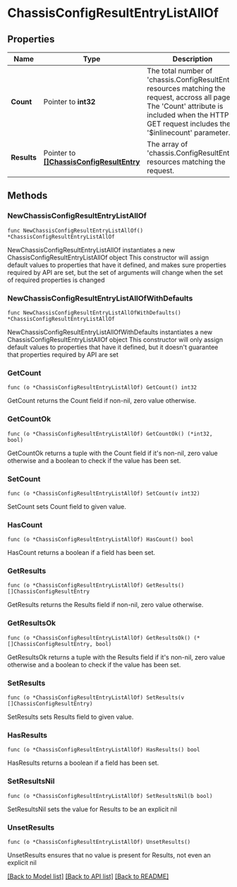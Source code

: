 # ChassisConfigResultEntryListAllOf

## Properties

Name | Type | Description | Notes
------------ | ------------- | ------------- | -------------
**Count** | Pointer to **int32** | The total number of &#39;chassis.ConfigResultEntry&#39; resources matching the request, accross all pages. The &#39;Count&#39; attribute is included when the HTTP GET request includes the &#39;$inlinecount&#39; parameter. | [optional] 
**Results** | Pointer to [**[]ChassisConfigResultEntry**](chassis.ConfigResultEntry.md) | The array of &#39;chassis.ConfigResultEntry&#39; resources matching the request. | [optional] 

## Methods

### NewChassisConfigResultEntryListAllOf

`func NewChassisConfigResultEntryListAllOf() *ChassisConfigResultEntryListAllOf`

NewChassisConfigResultEntryListAllOf instantiates a new ChassisConfigResultEntryListAllOf object
This constructor will assign default values to properties that have it defined,
and makes sure properties required by API are set, but the set of arguments
will change when the set of required properties is changed

### NewChassisConfigResultEntryListAllOfWithDefaults

`func NewChassisConfigResultEntryListAllOfWithDefaults() *ChassisConfigResultEntryListAllOf`

NewChassisConfigResultEntryListAllOfWithDefaults instantiates a new ChassisConfigResultEntryListAllOf object
This constructor will only assign default values to properties that have it defined,
but it doesn't guarantee that properties required by API are set

### GetCount

`func (o *ChassisConfigResultEntryListAllOf) GetCount() int32`

GetCount returns the Count field if non-nil, zero value otherwise.

### GetCountOk

`func (o *ChassisConfigResultEntryListAllOf) GetCountOk() (*int32, bool)`

GetCountOk returns a tuple with the Count field if it's non-nil, zero value otherwise
and a boolean to check if the value has been set.

### SetCount

`func (o *ChassisConfigResultEntryListAllOf) SetCount(v int32)`

SetCount sets Count field to given value.

### HasCount

`func (o *ChassisConfigResultEntryListAllOf) HasCount() bool`

HasCount returns a boolean if a field has been set.

### GetResults

`func (o *ChassisConfigResultEntryListAllOf) GetResults() []ChassisConfigResultEntry`

GetResults returns the Results field if non-nil, zero value otherwise.

### GetResultsOk

`func (o *ChassisConfigResultEntryListAllOf) GetResultsOk() (*[]ChassisConfigResultEntry, bool)`

GetResultsOk returns a tuple with the Results field if it's non-nil, zero value otherwise
and a boolean to check if the value has been set.

### SetResults

`func (o *ChassisConfigResultEntryListAllOf) SetResults(v []ChassisConfigResultEntry)`

SetResults sets Results field to given value.

### HasResults

`func (o *ChassisConfigResultEntryListAllOf) HasResults() bool`

HasResults returns a boolean if a field has been set.

### SetResultsNil

`func (o *ChassisConfigResultEntryListAllOf) SetResultsNil(b bool)`

 SetResultsNil sets the value for Results to be an explicit nil

### UnsetResults
`func (o *ChassisConfigResultEntryListAllOf) UnsetResults()`

UnsetResults ensures that no value is present for Results, not even an explicit nil

[[Back to Model list]](../README.md#documentation-for-models) [[Back to API list]](../README.md#documentation-for-api-endpoints) [[Back to README]](../README.md)


